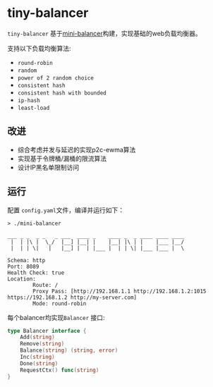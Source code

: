 # tiny-balancer

`tiny-balancer` 基于[mini-balancer](https://github.com/wanzo-mini/mini-balancer.git)构建，实现基础的web负载均衡器。

支持以下负载均衡算法: 
* `round-robin`
* `random`
* `power of 2 random choice`
* `consistent hash`
* `consistent hash with bounded`
* `ip-hash`
* `least-load`

## 改进
- 综合考虑并发与延迟的实现p2c-ewma算法
- 实现基于令牌桶/漏桶的限流算法
- 设计IP黑名单限制访问

## 运行
配置 `config.yaml`文件，编译并运行如下： 
```shell
> ./mini-balancer

___ _ _  _ _   _ ___  ____ _    ____ _  _ ____ ____ ____ 
 |  | |\ |  \_/  |__] |__| |    |__| |\ | |    |___ |__/ 
 |  | | \|   |   |__] |  | |___ |  | | \| |___ |___ |  \                                        

Schema: http
Port: 8089
Health Check: true
Location:
        Route: /
        Proxy Pass: [http://192.168.1.1 http://192.168.1.2:1015 https://192.168.1.2 http://my-server.com]
        Mode: round-robin

```


每个balancer均实现`Balancer` 接口:
```go
type Balancer interface {
	Add(string)
	Remove(string)
	Balance(string) (string, error)
	Inc(string)
	Done(string)
	RequestCtx() func(string) 
}
```